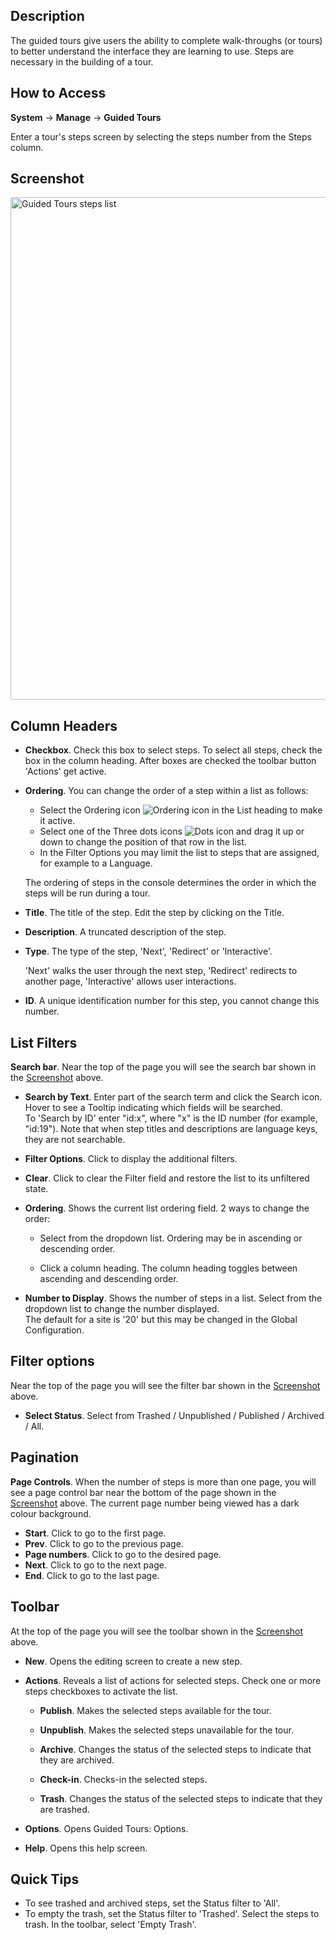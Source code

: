 <!-- Filename: Help4.x:Guided_Tours:_Steps / Display title: Guided Tours: Steps -->

## Description

The guided tours give users the ability to complete walk-throughs (or tours) to better understand the interface they are learning to use. Steps are necessary in the building of a tour.

## How to Access

**System** -> **Manage** -> **Guided Tours**

Enter a tour's steps screen by selecting the steps number from the Steps column.

## Screenshot

<img alt="Guided Tours steps list" src="https://docs.joomla.org/images/c/cf/Guidedtours_steps.png" decoding="async" data-file-width="1261" data-file-height="804" width="1261" height="804">

## Column Headers

- **Checkbox**. Check this box to select steps. To select all steps, check the box in the column heading. After boxes are checked the toolbar button 'Actions' get active.

- **Ordering**. You can change the order of a step within a list as follows:
  
  - Select the Ordering icon ![Ordering icon](assets/ordering-colheader-icon.png) in the List heading to make it active.
  - Select one of the Three dots icons ![Dots icon](assets/ordering-colheader-grab-bar-icon.png) and drag it up or down to change the position of that row in the list.
  - In the Filter Options you may limit the list to steps that are assigned, for example to a Language.
  
  The ordering of steps in the console determines the order in which the steps will be run during a tour.

- **Title**. The title of the step. Edit the step by clicking on the Title.

- **Description**. A truncated description of the step.

- **Type**. The type of the step, 'Next', 'Redirect' or 'Interactive'. 
  
  'Next' walks the user through the next step, 'Redirect' redirects to another page,
   'Interactive' allows user interactions.

- **ID**. A unique identification number for this step, you cannot change this number.

## List Filters

**Search bar**. Near the top of the page you will see the search bar shown in the [Screenshot](#screenshot) above.

- **Search by Text**. Enter part of the search term and click the Search icon. Hover to see a Tooltip indicating which fields will be searched.  
  To 'Search by ID' enter "id:x", where "x" is the ID number (for example, "id:19").
  Note that when step titles and descriptions are language keys, they are not searchable.

- **Filter Options**. Click to display the additional filters.

- **Clear**. Click to clear the Filter field and restore the list to its unfiltered state.

- **Ordering**. Shows the current list ordering field. 2 ways to change the order:
  
  - Select from the dropdown list. Ordering may be in ascending or descending order.
  
  - Click a column heading. The column heading toggles between ascending and
     descending order.

- **Number to Display**. Shows the number of steps in a list. Select from the dropdown list to change the number displayed.  
  The default for a site is '20' but this may be changed in the Global Configuration.

## Filter options

Near the top of the page you will see the filter bar shown in the [Screenshot](#screenshot) above.

- **Select Status**. Select from Trashed / Unpublished / Published / Archived / All.

## Pagination

**Page Controls**. When the number of steps is more than one page, you will see a page control bar near the bottom of the page shown in the [Screenshot](#screenshot) above. The current page number being viewed has a dark colour background.

- **Start**. Click to go to the first page.
- **Prev**. Click to go to the previous page.
- **Page numbers**. Click to go to the desired page.
- **Next**. Click to go to the next page.
- **End**. Click to go to the last page.

## Toolbar

At the top of the page you will see the toolbar shown in the [Screenshot](#screenshot) above.

- **New**. Opens the editing screen to create a new step.

- **Actions**. Reveals a list of actions for selected steps. Check one or more steps checkboxes to activate the list.
  
  - **Publish**. Makes the selected steps available for the tour.
  
  - **Unpublish**. Makes the selected steps unavailable for the tour.
  
  - **Archive**. Changes the status of the selected steps to indicate that they are archived.
  
  - **Check-in**. Checks-in the selected steps.
  
  - **Trash**. Changes the status of the selected steps to indicate that they are trashed.

- **Options**. Opens Guided Tours: Options.

- **Help**. Opens this help screen.

## Quick Tips

- To see trashed and archived steps, set the Status filter to 'All'.
- To empty the trash, set the Status filter to 'Trashed'. Select the steps to trash. In the toolbar, select 'Empty Trash'.
